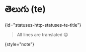 # తెలుగు (te)
{id="statuses-http-statuses-te-title"}



> All lines are translated 😊
>
{style="note"}

